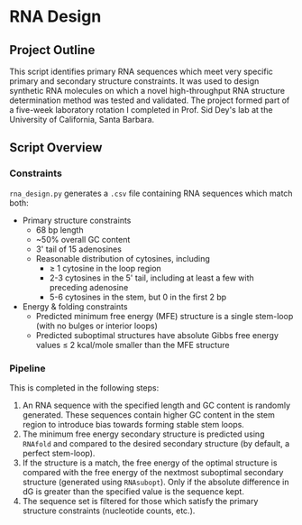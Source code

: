 # RNA Design

## Project Outline
This script identifies primary RNA sequences which meet very specific primary and secondary structure constraints. It was used to design synthetic RNA molecules on which a novel high-throughput RNA structure determination method was tested and validated. The project formed part of a five-week laboratory rotation I completed in Prof. Sid Dey's lab at the University of California, Santa Barbara. 

## Script Overview 
### Constraints
`rna_design.py` generates a `.csv` file containing RNA sequences which match both:
* Primary structure constraints
  * 68 bp length
  * ~50% overall GC content
  * 3' tail of 15 adenosines
  * Reasonable distribution of cytosines, including
    * ≥ 1 cytosine in the loop region
    * 2-3 cytosines in the 5' tail, including at least a few with preceding adenosine
    * 5-6 cytosines in the stem, but 0 in the first 2 bp
* Energy & folding constraints
  * Predicted minimum free energy (MFE) structure is a single stem-loop (with no bulges or interior loops)
  * Predicted suboptimal structures have absolute Gibbs free energy values ≤ 2 kcal/mole smaller than the MFE structure

### Pipeline
This is completed in the following steps:
1. An RNA sequence with the specified length and GC content is randomly generated. These sequences contain higher GC content in the stem region to introduce bias towards forming stable stem loops. 
2. The minimum free energy secondary structure is predicted using `RNAfold` and compared to the desired secondary structure (by default, a perfect stem-loop). 
3. If the structure is a match, the free energy of the optimal structure is compared with the free energy of the nextmost suboptimal secondary structure (generated using `RNAsubopt`). Only if the absolute difference in dG is greater than the specified value is the sequence kept.
4. The sequence set is filtered for those which satisfy the primary structure constraints (nucleotide counts, etc.).


